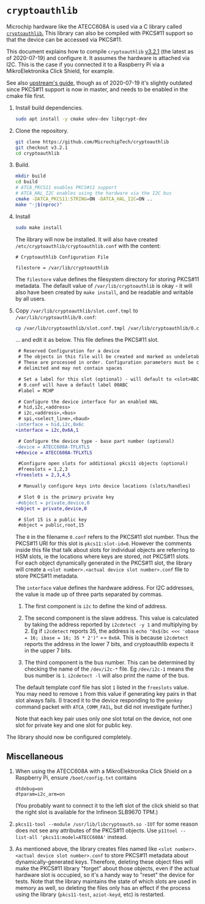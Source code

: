 # `cryptoauthlib`

Microchip hardware like the ATECC608A is used via a C library called [`cryptoauthlib`.](https://github.com/MicrochipTech/cryptoauthlib) This library can also be compiled with PKCS#11 support so that the device can be accessed via PKCS#11.

This document explains how to compile `cryptoauthlib` [v3.2.1](https://github.com/MicrochipTech/cryptoauthlib/releases/tag/v3.2.1) (the latest as of 2020-07-19) and configure it. It assumes the hardware is attached via I2C. This is the case if you connected it to a Raspberry Pi via a MikroElektronika Click Shield, for example.

See also [upstream's guide,](https://github.com/MicrochipTech/cryptoauthlib/wiki/PKCS11-Linux-Setup#build-and-install-cryptoauthlib-with-pkcs11-support) though as of 2020-07-19 it's slightly outdated since PKCS#11 support is now in master, and needs to be enabled in the cmake file first.

1. Install build dependencies.

    ```sh
    sudo apt install -y cmake udev-dev libgcrypt-dev
    ```

1. Clone the repository.

    ```sh
    git clone https://github.com/MicrochipTech/cryptoauthlib
    git checkout v3.2.1
    cd cryptoauthlib
    ```

1. Build.

    ```sh
    mkdir build
    cd build
    # ATCA_PKCS11 enables PKCS#11 support
    # ATCA_HAL_I2C enables using the hardware via the I2C bus
    cmake -DATCA_PKCS11:STRING=ON -DATCA_HAL_I2C=ON ..
    make "-j$(nproc)"
    ```

1. Install

    ```sh
    sudo make install
    ```

    The library will now be installed. It will also have created `/etc/cryptoauthlib/cryptoauthlib.conf` with the content:

    ```
    # Cryptoauthlib Configuration File

    filestore = /var/lib/cryptoauthlib
    ```

    The `filestore` value defines the filesystem directory for storing PKCS#11 metadata. The default value of `/var/lib/cryptoauthlib` is okay - it will also have been created by `make install`, and be readable and writable by all users.

1. Copy `/var/lib/cryptoauthlib/slot.conf.tmpl` to `/var/lib/cryptoauthlib/0.conf`:

    ```sh
    cp /var/lib/cryptoauthlib/slot.conf.tmpl /var/lib/cryptoauthlib/0.conf
    ```

    ... and edit it as below. This file defines the PKCS#11 slot.

    ```diff
     # Reserved Configuration for a device
     # The objects in this file will be created and marked as undeletable
     # These are processed in order. Configuration parameters must be comma
     # delimited and may not contain spaces

     # Set a label for this slot (optional) - will default to <slot>ABC so
     # 0.conf will have a default label 00ABC
     #label = MCHP

     # Configure the device interface for an enabled HAL
     # hid,i2c,<address>
     # i2c,<address>,<bus>
     # spi,<select_line>,<baud>
    -interface = hid,i2c,0x6c
    +interface = i2c,0x6A,1

     # Configure the device type - base part number (optional)
    -device = ATECC608A-TFLXTLS
    +#device = ATECC608A-TFLXTLS

     #Configure open slots for additional pkcs11 objects (optional)
     #freeslots = 1,2,3
    +freeslots = 2,3,4,5

     # Manually configure keys into device locations (slots/handles)

     # Slot 0 is the primary private key
    -#object = private,device,0
    +object = private,device,0

     # Slot 15 is a public key
     #object = public,root,15
    ```

    The `0` in the filename `0.conf` refers to the PKCS#11 slot number. Thus the PKCS#11 URI for this slot is `pkcs11:slot-id=0`. However the comments inside this file that talk about slots for individual objects are referring to HSM slots, ie the locations where keys are stored, not PKCS#11 slots. For each object dynamically generated in the PKCS#11 slot, the library will create a `<slot number>.<actual device slot number>.conf` file to store PKCS#11 metadata.

    The `interface` value defines the hardware address. For I2C addresses, the value is made up of three parts separated by commas.

    1. The first component is `i2c` to define the kind of address.

    1. The second component is the slave address. This value is calculated by taking the address reported by `i2cdetect -y 1` and multiplying by 2. Eg if `i2cdetect` reports 35, the address is `echo "0x$(bc <<< 'obase = 16; ibase = 16; 35 * 2')"` == `0x6A`. This is because `i2cdetect` reports the address in the lower 7 bits, and cryptoauthlib expects it in the upper 7 bits.

    1. The third component is the bus number. This can be determined by checking the name of the `/dev/i2c-*` file. Eg `/dev/i2c-1` means the bus number is `1`. `i2cdetect -l` will also print the name of the bus.

    The default template conf file has slot `1` listed in the `freeslots` value. You may need to remove `1` from this value if generating key pairs in that slot always fails. (I traced it to the device responding to the `genkey` command packet with `ATCA_COMM_FAIL`, but did not investigate further.)

    Note that each key pair uses only one slot total on the device, not one slot for private key and one slot for public key.

The library should now be configured completely.


## Miscellaneous

1. When using the ATECC608A with a MikroElektronika Click Shield on a Raspberry Pi, ensure `/boot/config.txt` contains

    ```
    dtdebug=on
    dtparam=i2c_arm=on
    ```

    (You probably want to connect it to the left slot of the click shield so that the right slot is available for the Infineon SLB9670 TPM.)

1. `pkcs11-tool --module /usr/lib/libcryptoauth.so -IOT` for some reason does not see any attributes of the PKCS#11 objects. Use `p11tool --list-all 'pkcs11:model=ATECC608A'` instead.

1. As mentioned above, the library creates files named like `<slot number>.<actual device slot number>.conf` to store PKCS#11 metadata about dynamically-generated keys. Therefore, deleting these object files will make the PKCS#11 library "forget" about those objects, even if the actual hardware slot is occupied, so it's a handy way to "reset" the device for tests. Note that the library maintains the state of which slots are used in memory as well, so deleting the files only has an effect if the process using the library (`pkcs11-test`, `aziot-keyd`, etc) is restarted.
